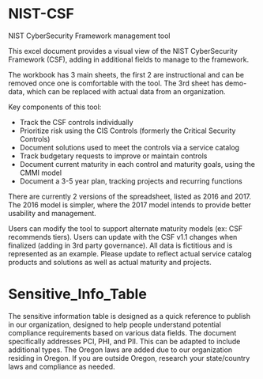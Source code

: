 # NIST-CSF
NIST CyberSecurity Framework management tool

This excel document provides a visual view of the NIST CyberSecurity Framework (CSF), adding in additional 
fields to manage to the framework.

The workbook has 3 main sheets, the first 2 are instructional and can be removed once one is comfortable with the tool. 
The 3rd sheet has demo-data, which can be replaced with actual data from an organization.

Key components of this tool: 
 - Track the CSF controls individually
 - Prioritize risk using the CIS Controls (formerly the Critical Security Controls)
 - Document solutions used to meet the controls via a service catalog
 - Track budgetary requests to improve or maintain controls
 - Document current maturity in each control and maturity goals, using the CMMI model
 - Document a 3-5 year plan, tracking projects and recurring functions

There are currently 2 versions of the spreadsheet, listed as 2016 and 2017. The 2016 model is simpler, where the 2017 model 
intends to provide better usability and management.

Users can modify the tool to support alternate maturity models (ex: CSF recommends tiers). Users can update with the CSF v1.1 
changes when finalized (adding in 3rd party governance). All data is fictitious and is represented as an example. Please update
to reflect actual service catalog products and solutions as well as actual maturity and projects.

# Sensitive_Info_Table
The sensitive information table is designed as a quick reference to publish in our organization, designed to help people understand potential compliance requirements based on various data fields. The document specifically addresses PCI, PHI, and PII. This can be adapted to include additional types. The Oregon laws are added due to our organization residing in Oregon. If you are outside Oregon, research your state/country laws and compliance as needed.
